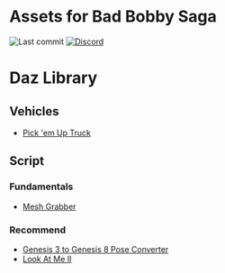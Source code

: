 # Assets for Bad Bobby Saga
![Last commit](https://img.shields.io/github/last-commit/DonRP/BBS-3D)
<span class="discord">
<a href="https://discord.gg/rsxS5vTVFR" title="Discord"><img src="https://img.shields.io/discord/688162156151439536" alt="Discord" /></a>
</span>

# Daz Library

## Vehicles
- [Pick 'em Up Truck](https://www.daz3d.com/pick-em-up-truck)

## Script
### Fundamentals
- [Mesh Grabber](https://www.daz3d.com/mesh-grabber-win)
### Recommend
- [Genesis 3 to Genesis 8 Pose Converter](https://www.daz3d.com/genesis-3-to-genesis-8-pose-converter)
- [Look At Me II](https://www.daz3d.com/look-at-me-ii-pose-control)
